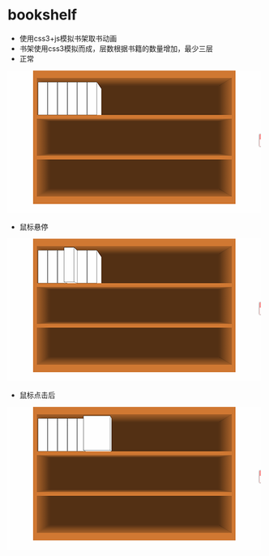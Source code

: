 # bookshelf

* 使用css3+js模拟书架取书动画
* 书架使用css3模拟而成，层数根据书籍的数量增加，最少三层
* 正常

![取书](https://github.com/wapptaw/bookshelf/blob/master/screen/image1.PNG)
* 鼠标悬停

![鼠标悬停](https://github.com/wapptaw/bookshelf/blob/master/screen/image2.PNG)
* 鼠标点击后

![取出](https://github.com/wapptaw/bookshelf/blob/master/screen/image3.PNG)

